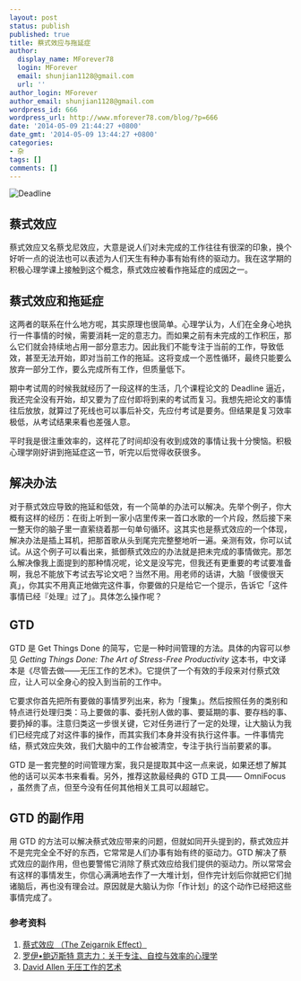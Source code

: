 ```yaml
---
layout: post
status: publish
published: true
title: 蔡式效应与拖延症
author:
  display_name: MForever78
  login: MForever
  email: shunjian1128@gmail.com
  url: ''
author_login: MForever
author_email: shunjian1128@gmail.com
wordpress_id: 666
wordpress_url: http://www.mforever78.com/blog/?p=666
date: '2014-05-09 21:44:27 +0800'
date_gmt: '2014-05-09 13:44:27 +0800'
categories:
- 杂
tags: []
comments: []
---
```

<p><img src="http://o35qhjvld.qnssl.com/deadline.jpg" alt="Deadline" title="Deadline" /></p>
<h2>蔡式效应</h2>
<p>蔡式效应又名蔡戈尼效应，大意是说人们对未完成的工作往往有很深的印象，换个好听一点的说法也可以表述为人们天生有种办事有始有终的驱动力。我在这学期的积极心理学课上接触到这个概念，蔡式效应被看作拖延症的成因之一。</p>
<h2>蔡式效应和拖延症</h2>
<p>这两者的联系在什么地方呢，其实原理也很简单。心理学认为，人们在全身心地执行一件事情的时候，需要消耗一定的意志力。而如果之前有未完成的工作积压，那么它们就会持续地占用一部分意志力。因此我们不能专注于当前的工作，导致低效，甚至无法开始，即对当前工作的拖延。这将变成一个恶性循环，最终只能要么放弃一部分工作，要么完成所有工作，但质量低下。</p>
<p>期中考试周的时候我就经历了一段这样的生活，几个课程论文的 Deadline 逼近，我还完全没有开始，却又要为了应付即将到来的考试而复习。我想先把论文的事情往后放放，就算过了死线也可以事后补交，先应付考试是要务。但结果是复习效率极低，从考试结果来看也差强人意。</p>
<p>平时我是很注重效率的，这样花了时间却没有收到成效的事情让我十分懊恼。积极心理学刚好讲到拖延症这一节，听完以后觉得收获很多。</p>
<h2>解决办法</h2>
<p>对于蔡式效应导致的拖延和低效，有一个简单的办法可以解决。先举个例子，你大概有这样的经历：在街上听到一家小店里传来一首口水歌的一个片段，然后接下来一整天你的脑子里一直萦绕着那一句单句循环。这其实也是蔡式效应的一个体现，解决办法是插上耳机，把那首歌从头到尾完完整整地听一遍。亲测有效，你可以试试。从这个例子可以看出来，抵御蔡式效应的办法就是把未完成的事情做完。那怎么解决像我上面提到的那种情况呢，论文是没写完，但我还有更重要的考试要准备啊，我总不能放下考试去写论文吧？当然不用。用老师的话讲，大脑「很傻很天真」，你其实不用真正地做完这件事，你要做的只是给它一个提示，告诉它「这件事情已经『处理』过了」。具体怎么操作呢？</p>
<h2>GTD</h2>
<p>GTD 是 Get Things Done 的简写，它是一种时间管理的方法。具体的内容可以参见 <em>Getting Things Done: The Art of Stress-Free Productivity</em> 这本书，中文译本是《尽管去做——无压工作的艺术》。它提供了一个有效的手段来对付蔡式效应，让人可以全身心的投入到当前的工作中。</p>
<p>它要求你首先把所有要做的事情罗列出来，称为「搜集」。然后按照任务的类别和特点进行处理归类：马上要做的事、委托别人做的事、要延期的事、要存档的事、要扔掉的事。注意归类这一步很关键，它对任务进行了一定的处理，让大脑认为我们已经完成了对这件事的操作，而其实我们本身并没有执行这件事。一件事情完结，蔡式效应失效，我们大脑中的工作台被清空，专注于执行当前要紧的事。</p>
<p>GTD 是一套完整的时间管理方案，我只是提取其中这一点来说，如果还想了解其他的话可以买本书来看看。另外，推荐这款最经典的 GTD 工具—— OmniFocus ，虽然贵了点，但至今没有任何其他相关工具可以超越它。</p>
<h2>GTD 的副作用</h2>
<p>用 GTD 的方法可以解决蔡式效应带来的问题，但就如同开头提到的，蔡式效应并不是完完全全不好的东西，它常常是人们办事有始有终的驱动力。GTD 解决了蔡式效应的副作用，但也要警惕它消除了蔡式效应给我们提供的驱动力。所以常常会有这样的事情发生，你信心满满地去作了一大堆计划，但作完计划后你就把它们抛诸脑后，再也没有理会过。原因就是大脑认为你「作计划」的这个动作已经把这些事情完成了。</p>
<h3>参考资料</h3>
<ol>
<li><a href="http://en.wikipedia.org/wiki/The_Zeigarnik_Effect">蔡式效应 （The Zeigarnik Effect）</a></li>
<li><a href="http://www.amazon.cn/%E6%84%8F%E5%BF%97%E5%8A%9B-%E5%85%B3%E4%BA%8E%E4%B8%93%E6%B3%A8-%E8%87%AA%E6%8E%A7%E4%B8%8E%E6%95%88%E7%8E%87%E7%9A%84%E5%BF%83%E7%90%86%E5%AD%A6-%E7%BD%97%E4%BC%8A%C2%B7%E9%B2%8D%E8%BF%88%E6%96%AF%E7%89%B9/dp/B00967YPDQ/ref=sr_1_1?ie=UTF8&amp;qid=1399641663&amp;sr=8-1&amp;keywords=%E6%84%8F%E5%BF%97%E5%8A%9B&amp;tag=chrome0a-23">罗伊•鲍迈斯特 意志力：关于专注、自控与效率的心理学</a></li>
<li><a href="http://www.amazon.cn/%E6%90%9E%E5%AE%9A1-%E6%97%A0%E5%8E%8B%E5%B7%A5%E4%BD%9C%E7%9A%84%E8%89%BA%E6%9C%AF-%E6%88%B4%E7%BB%B4%E2%80%A2%E8%89%BE%E4%BC%A6/dp/B00368C0FG/ref=sr_1_1?s=books&amp;ie=UTF8&amp;qid=1399641893&amp;sr=1-1&amp;tag=chrome0a-23">David Allen 无压工作的艺术</a></li>
</ol>
